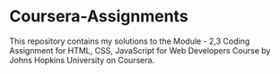 # Coursera-Assignments
This repository contains my solutions to the Module - 2,3 Coding Assignment for HTML, CSS, JavaScript for Web Developers Course by Johns Hopkins University on Coursera.
